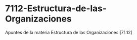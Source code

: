 # 7112-Estructura-de-las-Organizaciones
 Apuntes de la materia Estructura de las Organizaciones [71.12]
